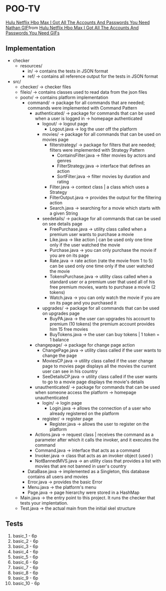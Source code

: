 # POO-TV

<div class="tenor-gif-embed" data-postid="19508101" data-share-method="host" data-aspect-ratio="1" data-width="100%"><a href="https://tenor.com/view/hulu-netflix-hbo-max-i-got-all-the-accounts-and-passwords-you-need-nathan-south-park-basic-cable-s23e9-gif-19508101">Hulu Netflix Hbo Max I Got All The Accounts And Passwords You Need Nathan GIF</a>from <a href="https://tenor.com/search/hulu+netflix+hbo+max+i+got+all+the+accounts+and+passwords+you+need-gifs">Hulu Netflix Hbo Max I Got All The Accounts And Passwords You Need GIFs</a></div> <script type="text/javascript" async src="https://tenor.com/embed.js"></script>

## Implementation

* checker
  * resources/
    * in/ -> contains the tests in JSON format
    * ref/ -> contains all reference output for the tests in JSON format
* src/
  * checker/ -> checker files
  * fileio/ -> contains classes used to read data from the json files
  * pootv/ -> contains platform implementation
    * command/ -> package for all commands that are needed; commands were implemented
                  with Command Pattern
      * authenticated/ -> package for commands that can be used when a user is logged in
                       -> homepage authenticated
        * logout/ -> logout page
          * Logout.java -> log the user off the platform
        * movies/ -> package for all commands that can be used on movies page
          * filterstrategy/ -> package for filters that are needed; filters were implemented
                               with Strategy Pattern
            * ContainsFilter.java -> filter movies by actors and genres
            * FilterStrategy.java -> interface that defines an action
            * SortFilter.java -> filter movies by duration and rating
          * Filter.java -> context class | a class which uses a Strategy
          * FilterOutput.java -> provides the output for the filtering action
          * Search.java -> searching for a movie which starts with a given String
        * seedetails/ -> package for all commands that can be used on see details page
          * FreePurchase.java -> utility class called when a premium user wants to purchase a movie
          * Like.java -> like action | can be used only one time only if the user watched the movie
          * Purchase.java -> you can only purchase the movie if you are on its page
          * Rate.java -> rate action (rate the movie from 1 to 5)
                         can be used only one time only if the user watched the movie
          * TokensPurchase.java -> utility class called when a standard user or a premium user that
                                   used all of his free premium movies, wants to purchase a movie
                                   (2 tokens)
          * Watch.java -> you can only watch the movie if you are on its page and you purchased it
        * upgrades/ -> package for all commands that can be used on upgrades page
          * BuyPA.java -> the user can upgrades his account to premium (10 tokens)
                          the premium account provides him 15 free movies
          * BuyTokens.java -> the user can buy tokens | 1 token = 1 balance
      * changepage/ -> package for change page action
        * ChangePage.java -> utility class called if the user wants to change the page
        * MoviesCP.java -> utility class called if the user change page to movies page
                           displays all the movies the current user can see in his country
        * SeeDetailsCP.java -> utility class called if the user wants to go to a movie page
                               displays the movie's details
      * unauthenticated/ -> package for commands that can be used when someone access the platform
                         -> homepage unauthenticated
        * login/ -> login page
          * Login.java -> allows the connection of a user who already registered on the platform
        * register/ -> register page
          * Register.java -> allows the user to register on the platform
      * Actions.java -> request class | receives the command as a parameter after which it calls
                                        the invoker, and it executes the command
      * Command.java -> interface that acts as a command
      * Invoker.java -> class that acts as an invoker object (used )
      * NotBannedMVS.java -> an utility class that provides a list with movies that are not banned
                             in user's country
    * DataBase.java -> implemented as a Singleton, this database contains all users and movies
    * Error.java -> provides the basic Error
    * Menu.java -> the platform's menu
    * Page.java -> page hierarchy were stored in a HashMap
  * Main.java -> the entry point to this project. It runs the checker that tests your implentation.
  * Test.java -> the actual main from the initial skel structure

## Tests

 1. basic_1  - 6p
 2. basic_2  - 6p
 3. basic_3  - 6p
 4. basic_4  - 6p
 5. basic_5  - 6p
 6. basic_6  - 6p
 7. basic_7  - 6p
 8. basic_8  - 6p
 9. basic_9  - 6p
10. basic_10 - 6p
